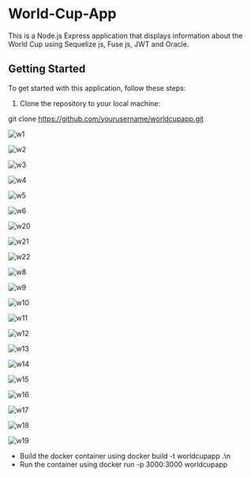 # World-Cup-App
This is a Node.js Express application that displays information about the World Cup using Sequelize js, Fuse js, JWT and Oracle.

## Getting Started

To get started with this application, follow these steps:

1. Clone the repository to your local machine:

git clone https://github.com/yourusername/worldcupapp.git

![w1](https://user-images.githubusercontent.com/109771302/235133800-db715f4d-db85-4e78-927a-e5c372b27b53.png)

![w2](https://user-images.githubusercontent.com/109771302/235133844-195dcf9d-65b7-4de8-b507-e1276b72bd96.png)

![w3](https://user-images.githubusercontent.com/109771302/235133868-cb61d3c9-f191-4057-9497-7324b0e2057d.png)

![w4](https://user-images.githubusercontent.com/109771302/235133897-135efea3-2e0e-47af-8188-dbb6ad565bdb.png)

![w5](https://user-images.githubusercontent.com/109771302/235133915-7f8563c8-f17e-431b-ae27-00612dbcb206.png)

![w6](https://user-images.githubusercontent.com/109771302/235133940-f9c92350-6f43-4475-a2be-79f49c36869b.png)

![w20](https://user-images.githubusercontent.com/109771302/235134998-721c92de-4697-4db7-a1e3-fe12a80ee341.png)

![w21](https://user-images.githubusercontent.com/109771302/235135593-5e158296-9659-4b25-b8d9-befc7b3b79d4.png)

![w22](https://user-images.githubusercontent.com/109771302/235135611-4d48e127-5090-4953-af49-70c1601e031e.png)

![w8](https://user-images.githubusercontent.com/109771302/235134018-0505ede3-3f6f-4ad7-9f3d-d5620bd5161d.png)

![w9](https://user-images.githubusercontent.com/109771302/235134046-6d9624b8-2e3c-4e2c-a6a8-18b9784791b1.png)

![w10](https://user-images.githubusercontent.com/109771302/235134082-6137818b-7374-42c6-b2d7-45acd851fef6.png)

![w11](https://user-images.githubusercontent.com/109771302/235134113-fc341ea4-219b-45bf-a355-4a7cbefb232a.png)

![w12](https://user-images.githubusercontent.com/109771302/235134144-538f1918-da96-4963-bd1b-c99267323467.png)

![w13](https://user-images.githubusercontent.com/109771302/235134166-0e9ba71e-84b1-4a5d-a7d4-9f4aa7d8fa93.png)

![w14](https://user-images.githubusercontent.com/109771302/235134177-f6a16687-25d9-48e9-b218-a1fba1c1d671.png)

![w15](https://user-images.githubusercontent.com/109771302/235134195-abd8e5e6-9724-4fb0-9ad6-771363a334cc.png)

![w16](https://user-images.githubusercontent.com/109771302/235134214-d32a2cdd-514b-4844-883f-10655d88ae53.png)

![w17](https://user-images.githubusercontent.com/109771302/235134301-b7bae940-a860-4656-b2bb-d1fe04b7183f.png)

![w18](https://user-images.githubusercontent.com/109771302/235134318-53f89fce-1f5a-407f-9c5d-1fcf50370a70.png)

![w19](https://user-images.githubusercontent.com/109771302/235134327-9272237c-a1ce-47bb-b81e-d2bebbe2cd59.png)


- Build the docker container using docker build -t worldcupapp .\n
- Run the container using docker run -p 3000:3000 worldcupapp
